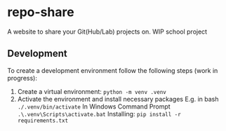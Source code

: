 # repo-share

A website to share your Git(Hub/Lab) projects on. WIP school project

## Development

To create a development environment follow the following steps (work in progress):

1. Create a virtual environment:
   `python -m venv .venv`
1. Activate the environment and install necessary packages
   E.g. in bash
   `./.venv/bin/activate`
   In Windows Command Prompt
   `.\.venv\Scripts\activate.bat`
   Installing:
   `pip install -r requirements.txt`

